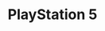 ---
title: 'PlayStation 5'
shortname: PS5
company: sony
disc: true
cartridge: false
color: white
logo: '<path d="m132.981528 9 .016501.04942244.006601.0509076v3.93663366c0 .1278642-.107173.2566984-.233398.2908986l-.064292.0087714h-24.783498c-3.930479 0-5.818736 2.7661242-5.898977 6.6651379l-.002673.2615947v19.7854786c0 6.2454207-3.6949704 11.1342498-11.198239 11.4794197l-.3601775.0129895h-29.7155115c-.0979098-.0346534-.1839017-.1270627-.209846-.2512529l-.0079758-.07812v-3.9372937c0-.1708628.1095979-.2684987.2344369-.2929077l.0632528-.0061022h26.1729373c3.8781749 0 5.8158304-2.766756 5.8982435-6.6657972l.0027466-.2615956v-19.7848185c0-5.748179 3.0969867-10.26737484 9.4342987-11.21597739l.3426-.04738891zm-80.1967003 0c6.5716171.8349835 9.7775577 5.4125412 9.7775577 11.2633663 0 6.4282712-3.7972408 11.3585072-11.6273678 11.5086853l-.3699919.003526h-35.8422442c-3.2476421 0-5.49947833 2.6687345-5.59795617 6.560497l-.00336399.2672257v12.6092409c0 .1358637-.06967363.2451412-.16089109.301858l-.05693069.027515h-8.70165017c-.11056106-.0352035-.17757609-.127246-.19646399-.2512988l-.00552084-.0780742v-12.6092409c0-6.3734057 4.22279376-11.2529574 9.88286994-11.4087042l.2795109-.003837h37.3782178c4.0158416 0 5.89967-2.8904291 5.89967-6.9273928 0-3.9485579-1.8028131-6.8005202-5.6407874-6.9226526l-.2588826-.00408h-47.24356431c-.16973125 0-.26672395-.0737119-.29097224-.2203043l-.00606209-.0793657v-3.93663366l.00723748-.03715927.03369124-.06317077zm145.2151723 0v2.5c0 1.0543618-.815878 1.9181651-1.850738 1.9945143l-.149262.0054857h-44c-1.054362 0-1.918165.8158778-1.994514 1.8507377l-.005486.1492623v8.5c0 1.5976809 1.24892 2.9036609 2.823727 2.9949073l.176273.0050927h35c8 2.0501017 12 6.2167684 12 12.5 0 6.1767362-3.865556 10.1469825-11.596668 11.910739l-.403332.089261h-45c-1.054362 0-1.918165-.8158778-1.994514-1.8507377l-.005486-.1492623v-2.5h43c4.666667-.6184468 7-3.1184468 7-7.5 0-4.2863021-2.232987-6.7719684-6.69896-7.4569989l-.30104-.0430011h-36c-3.785452 0-6.869099-3.0047834-6.995941-6.7593502l-.004059-.2406498v-14c0-1.0543618.815878-1.91816512 1.850738-1.99451426l.149262-.00548574z"/>'
order: 1
---
